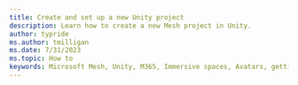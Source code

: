 ```yaml
---
title: Create and set up a new Unity project
description: Learn how to create a new Mesh project in Unity.
author: typride
ms.author: tmilligan
ms.date: 7/31/2023
ms.topic: How to
keywords: Microsoft Mesh, Unity, M365, Immersive spaces, Avatars, getting started, documentation, features
---
```


